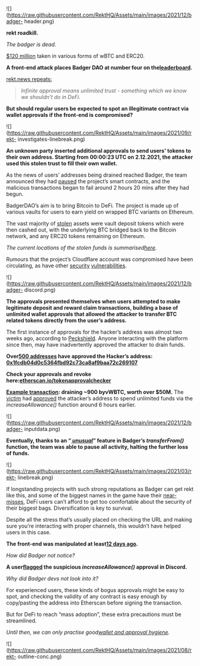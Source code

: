 ![](https://raw.githubusercontent.com/RektHQ/Assets/main/images/2021/12/badger-
header.png)

**rekt roadkill.**

 _The badger is dead._

[$120 million](https://twitter.com/peckshield/status/1466356911842856967)
taken in various forms of wBTC and ERC20.

 **A front-end attack places Badger DAO at number four on
the[leaderboard](https://rekt.news/leaderboard/).**

[rekt.news repeats:](https://rekt.news/furucombo-rekt/)

>  _Infinite approval means unlimited trust - something which we know we
> shouldn’t do in DeFi._

 **But should regular users be expected to spot an illegitimate contract via
wallet approvals if the front-end is compromised?**

![](https://raw.githubusercontent.com/RektHQ/Assets/main/images/2021/09/rekt-
investigates-linebreak.png)

 **An unknown party inserted additional approvals to send users' tokens to
their own address. Starting from 00:00:23 UTC on 2.12.2021, the attacker used
this stolen trust to fill their own wallet.**

As the news of users’ addresses being drained reached Badger, the team
announced they had
[paused](https://twitter.com/BadgerDAO/status/1466263899498377218) the
project’s smart contracts, and the malicious transactions began to fail around
2 hours 20 mins after they had begun.

BadgerDAO’s aim is to bring Bitcoin to DeFi. The project is made up of various
vaults for users to earn yield on wrapped BTC variants on Ethereum.

The vast majority of
[stolen](https://twitter.com/peckshield/status/1466286523729383427) assets
were vault deposit tokens which were then cashed out, with the underlying BTC
bridged back to the Bitcoin network, and any ERC20 tokens remaining on
Ethereum.

 _The current locations of the stolen funds is
summarised[here](https://twitter.com/peckshield/status/1466356911842856967)._

Rumours that the project’s Cloudflare account was compromised have been
circulating, as have other
[security](https://twitter.com/SlowMist_Team/status/1466359656981225475)
[vulnerabilities](https://twitter.com/SlowMist_Team/status/1466361705571618817).

![](https://raw.githubusercontent.com/RektHQ/Assets/main/images/2021/12/badger-
discord.png)

 **The approvals presented themselves when users attempted to make legitimate
deposit and reward claim transactions, building a base of unlimited wallet
approvals that allowed the attacker to transfer BTC related tokens directly
from the user’s address.**

The first instance of approvals for the hacker’s address was almost two weeks
ago, according to
[Peckshield](https://twitter.com/peckshield/status/1466317257085227012).
Anyone interacting with the platform since then, may have inadvertently
approved the attacker to drain funds.

 **Over[500
addresses](https://bloxy.info/txs/references_address/0x1fcdb04d0c5364fbd92c73ca8af9baa72c269107?argument=spender&signature_id=5)
have approved the Hacker’s address:
[0x1fcdb04d0c5364fbd92c73ca8af9baa72c269107](https://etherscan.io/address/0x1fcdb04d0c5364fbd92c73ca8af9baa72c269107)**

 **Check your approvals and revoke
here:[etherscan.io/tokenapprovalchecker](https://etherscan.io/tokenapprovalchecker)**

 **[Example
transaction](https://etherscan.io/tx/0x951babdddbfbbba81bbbb7991a959d9815e80cc5d9418d10e692f41541029869):
draining ~900 byvWBTC, worth over $50M.** The
[victim](https://etherscan.io/address/0x53461e4fddcc1385f1256ae24ce3505be664f249)
had
[approved](https://etherscan.io/tx/0x5e4c7966b0eaddaf63f1c89fc1c4c84812905ea79c6bee9d2ada2d2e5afe1f34)
the attacker’s address to spend unlimited funds via the _increaseAllowance()_
function around 6 hours earlier.

![](https://raw.githubusercontent.com/RektHQ/Assets/main/images/2021/12/badger-
inputdata.png)

 **Eventually, thanks to an “[
_unusual_](https://mobile.twitter.com/flashfish0x/status/1466369783016869892)”
feature in Badger’s _transferFrom()_ function, the team was able to pause all
activity, halting the further loss of funds.**

![](https://raw.githubusercontent.com/RektHQ/Assets/main/images/2021/03/rekt-
linebreak.png)

If longstanding projects with such strong reputations as Badger can get rekt
like this, and some of the biggest names in the game have their [near-
misses](https://governance.aave.com/t/analysis-of-xsushis-incident/6335), DeFi
users can’t afford to get too comfortable about the security of their biggest
bags. Diversification is key to survival.

Despite all the stress that’s usually placed on checking the URL and making
sure you’re interacting with proper channels, this wouldn’t have helped users
in this case.

 **The front-end was manipulated at least[12 days
ago](https://twitter.com/peckshield/status/1466317257085227012).**

 _How did Badger not notice?_

 **A user[flagged](https://twitter.com/0xMoves/status/1466275399944445952) the
suspicious _increaseAllowance()_ approval in Discord.**

 _Why did Badger devs not look into it?_

For experienced users, these kinds of bogus approvals might be easy to spot,
and checking the validity of any contract is easy enough by copy/pasting the
address into Etherscan before signing the transaction.

But for DeFi to reach “mass adoption”, these extra precautions must be
streamlined.

 _Until then, we can only practise good[wallet and approval
hygiene](https://twitter.com/CryptoCatVC/status/1466380960648380419)._

![](https://raw.githubusercontent.com/RektHQ/Assets/main/images/2021/08/rekt-
outline-conc.png)


